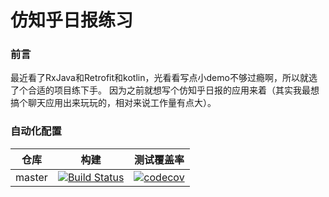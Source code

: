 # 仿知乎日报练习
### 前言
最近看了RxJava和Retrofit和kotlin，光看看写点小demo不够过瘾啊，所以就选了个合适的项目练下手。
因为之前就想写个仿知乎日报的应用来着（其实我最想搞个聊天应用出来玩玩的，相对来说工作量有点大）。

### 自动化配置
| 仓库 | 构建 | 测试覆盖率 |
| --- | --- | --- |
| master | [![Build Status](https://travis-ci.org/LeDaVinci/MyzhihuDaily.svg?branch=master)](https://travis-ci.org/LeDaVinci/MyzhihuDaily)| [![codecov](https://codecov.io/gh/LeDaVinci/MyzhihuDaily/branch/master/graph/badge.svg)](https://codecov.io/gh/LeDaVinci/MyzhihuDaily) |
